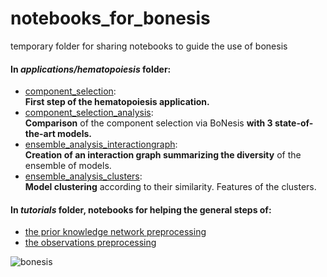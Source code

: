 # notebooks_for_bonesis
temporary folder for sharing notebooks to guide the use of bonesis

#### In *applications/hematopoiesis* folder:
* [component_selection](https://github.com/StephanieChevalier/notebooks_for_bonesis/blob/main/applications/hematopoiesis/component_selection.ipynb):  
**First step of the hematopoiesis application.**
* [component_selection_analysis](https://github.com/StephanieChevalier/notebooks_for_bonesis/blob/main/applications/hematopoiesis/component_selection_analysis.ipynb):  
**Comparison** of the component selection via BoNesis **with 3 state-of-the-art models.**
* [ensemble_analysis_interactiongraph](https://github.com/StephanieChevalier/notebooks_for_bonesis/blob/main/applications/hematopoiesis/ensemble_analysis_interactiongraph.ipynb):  
**Creation of an interaction graph summarizing the diversity** of the ensemble of models.
* [ensemble_analysis_clusters](https://github.com/StephanieChevalier/notebooks_for_bonesis/blob/main/applications/hematopoiesis/ensemble_analysis_clusters.ipynb):  
**Model clustering** according to their similarity. Features of the clusters.

#### In *tutorials* folder, notebooks for helping the general steps of:
* [the prior knowledge network preprocessing](https://github.com/StephanieChevalier/notebooks_for_bonesis/blob/main/tutorials/Tutorial%20for%20interaction%20graph%20preprocessing.ipynb)
* [the observations preprocessing](https://github.com/StephanieChevalier/notebooks_for_bonesis/blob/main/tutorials/Tutorial%20for%20observations%20preprocessing.ipynb)

![bonesis](bonesis.png)
